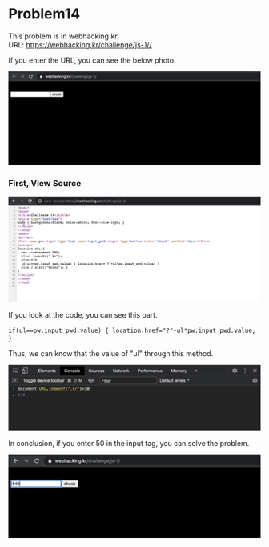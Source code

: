 Problem14
===========   

This problem is in webhacking.kr.   
URL: <https://webhacking.kr/challenge/js-1//>   
 
If you enter the URL, you can see the below photo.   
      
<img src="./image/1.png"/> 

### First, View Source   
   
<img src="./image/2.png"/>   
    
If you look at the code, you can see this part.  
    
``` 
if(ul==pw.input_pwd.value) { location.href="?"+ul*pw.input_pwd.value; }   
```    

Thus, we can know that the value of "ul" through this method.   
     
<img src="./image/3.png"/>    
    
In conclusion, if you enter 50 in the input tag, you can solve the problem.   
     
<img src="./image/4.png"/>    
    
 
